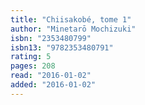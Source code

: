 ```yaml
---
title: "Chiisakobé, tome 1"
author: "Minetarō Mochizuki"
isbn: "2353480799"
isbn13: "9782353480791"
rating: 5
pages: 208
read: "2016-01-02"
added: "2016-01-02"
---
```


